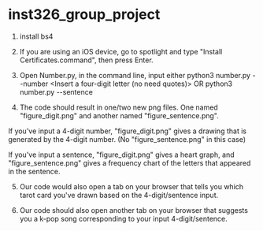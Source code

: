 # inst326_group_project
1. install bs4 

2. If you are using an iOS device, go to spotlight and type "Install Certificates.command", then press Enter.

3. Open Number.py, in the command line, input either python3 number.py --number <Insert a four-digit letter (no need quotes)> OR python3 number.py --sentence <Insert a sentence you like>

4. The code should result in one/two new png files. One named "figure_digit.png" and another named "figure_sentence.png".

If you've input a 4-digit number, "figure_digit.png" gives a drawing that is generated by the 4-digit number. (No "figure_sentence.png" in this case)

If you've input a sentence, "figure_digit.png" gives a heart graph, and "figure_sentence.png" gives a frequency chart of the letters that appeared in the sentence.

5. Our code would also open a tab on your browser that tells you which tarot card you've drawn based on the 4-digit/sentence input. 

6. Our code should also open another tab on your browser that suggests you a k-pop song corresponding to your input 4-digit/sentence.
